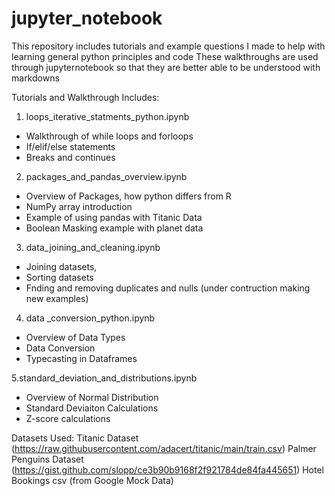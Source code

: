 # jupyter_notebook

This repository includes tutorials and example questions I made to help with learning general python principles and code
These walkthroughs are used through jupyternotebook so that they are better able to be understood with markdowns

Tutorials and Walkthrough Includes:

1. loops_iterative_statments_python.ipynb
  - Walkthrough of while loops and forloops
  - If/elif/else statements
  - Breaks and continues

2. packages_and_pandas_overview.ipynb
- Overview of Packages, how python differs from R
- NumPy array introduction
- Example of using pandas with Titanic Data
- Boolean Masking example with planet data

3. data_joining_and_cleaning.ipynb
- Joining datasets, 
- Sorting datasets
- Fnding and removing duplicates and nulls (under contruction making new examples)

4. data _conversion_python.ipynb
- Overview of Data Types
- Data Conversion
- Typecasting in Dataframes

5.standard_deviation_and_distributions.ipynb
- Overview of Normal Distribution
- Standard Deviaiton Calculations
- Z-score calculations

Datasets Used:
Titanic Dataset (https://raw.githubusercontent.com/adacert/titanic/main/train.csv)
Palmer Penguins Dataset (https://gist.github.com/slopp/ce3b90b9168f2f921784de84fa445651)
Hotel Bookings csv (from Google Mock Data)
